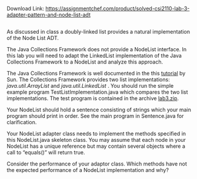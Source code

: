 Download Link: https://assignmentchef.com/product/solved-csi2110-lab-3-adapter-pattern-and-node-list-adt
<br>
<h2></h2>

As discussed in class a doubly-linked list provides a natural implementation of the Node List ADT.

The Java Collections Framework does not provide a NodeList interface. In this lab you will need to adapt the LinkedList implementation of the Java Collections Framework to a NodeList and analyze this approach.

The Java Collections Framework is well documented in the this <a href="http://java.sun.com/docs/books/tutorial/collections/index.html">tutorial</a> by Sun. The Collections Framework provides two list implementations: <em>java.util.ArrayList</em> and <em>java.util.LinkedList</em> . You should run the simple example program TestListImplementation.java which compares the two list implementations. The test program is contained in the archive <a href="lab3.zip">lab3.zip</a>.

Your NodeList should hold a sentence consisting of strings which your main program should print in order. See the main program in Sentence.java for clarification.

Your NodeList adapter class needs to implement the methods specified in this NodeList.java skeleton class. You may assume that each node in your NodeList has a unique reference but may contain several objects where a call to “equals()” will return true.

Consider the performance of your adaptor class. Which methods have not the expected performance of a NodeList implementation and why?